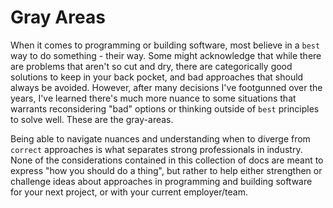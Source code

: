 # Gray Areas

When it comes to programming or building software, most believe in a `best` way to do something - their way. Some might acknowledge that while there are problems that aren't so cut and dry, there are categorically good solutions to keep in your back pocket, and bad approaches that should always be avoided. However, after many decisions I've footgunned over the years, I've learned there's much more nuance to some situations that warrants reconsidering "bad" options or thinking outside of `best` principles to solve well. These are the gray-areas.

Being able to navigate nuances and understanding when to diverge from `correct` approaches is what separates strong professionals in industry. None of the considerations contained in this collection of docs are meant to express "how you should do a thing", but rather to help either strengthen or challenge ideas about approaches in programming and building software for your next project, or with your current employer/team.
